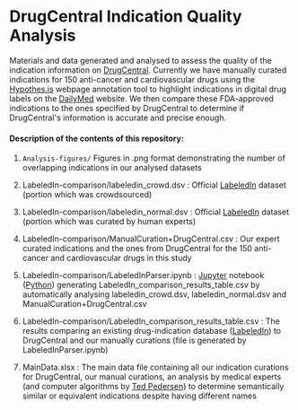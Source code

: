 
# DrugCentral Indication Quality Analysis

Materials and data generated and analysed to assess the quality of the indication information on [DrugCentral](http://drugcentral.org/). Currently we have manually curated indications for 150 anti-cancer and cardiovascular drugs using the [Hypothes.is](https://web.hypothes.is/) webpage annotation tool to highlight indications in digital drug labels on the [DailyMed](https://dailymed.nlm.nih.gov) website. We then compare these FDA-approved indications to the ones specified by DrugCentral to determine if DrugCentral's information is accurate and precise enough.

#### Description of the contents of this repository:

1. `Analysis-figures/`  Figures in .png format demonstrating the number of overlapping indications in our analysed datasets

2. LabeledIn-comparison/labeledin_crowd.dsv							:		Official [LabeledIn](https://ftp.ncbi.nlm.nih.gov/pub/lu/LabeledIn/) dataset (portion which was crowdsourced)

3. LabeledIn-comparison/labeledin_normal.dsv						:		Official [LabeledIn](https://ftp.ncbi.nlm.nih.gov/pub/lu/LabeledIn/) dataset (portion which was curated by human experts)

4. LabeledIn-comparison/ManualCuration+DrugCentral.csv				:		Our expert curated indications and the ones from DrugCentral for the 150 anti-cancer and cardiovascular drugs in this study 

5. LabeledIn-comparison/LabeledInParser.ipynb						:		[Jupyter](http://jupyter.org/) notebook ([Python](https://www.python.org/)) generating LabeledIn_comparison_results_table.csv by automatically analysing  labeledin_crowd.dsv, labeledin_normal.dsv and ManualCuration+DrugCentral.csv

6. LabeledIn-comparison/LabeledIn_comparison_results_table.csv		:		The results comparing an existing drug-indication database ([LabeledIn](https://ftp.ncbi.nlm.nih.gov/pub/lu/LabeledIn/)) to DrugCentral and our manually curations (file is generated by LabeledInParser.ipynb)

7. MainData.xlsx													:		The main data file containing all our indication curations for DrugCentral, our manual curations, an analysis by medical experts (and computer algorithms by [Ted Pedersen](http://www.d.umn.edu/~tpederse/umls-similarity.html)) to determine semantically similar or equivalent indications despite having different names 